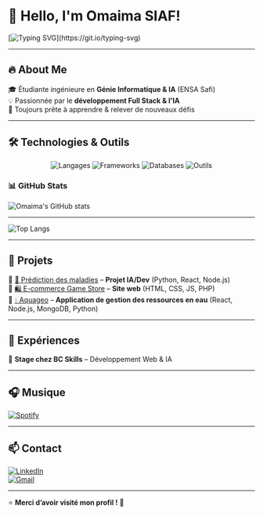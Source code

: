 # 👋 Hello, I'm Omaima SIAF!  
[![Typing SVG](https://readme-typing-svg.demolab.com?font=Fira+Code&weight=500&size=22&pause=1000&color=F7B42C&center=true&vCenter=true&width=500&lines=Hi%2C+I'm+Omaima!+👩‍💻;Full+Stack+Developer+%7C+AI+Enthusiast;Welcome+to+my+GitHub!)](https://git.io/typing-svg)


---

## 🔥 About Me  
🎓 Étudiante ingénieure en **Génie Informatique & IA** (ENSA Safi)  
💡 Passionnée par le **développement Full Stack & l'IA**  
🚀 Toujours prête à apprendre & relever de nouveaux défis  

---

## 🛠️ Technologies & Outils  

<div align="center">
  <!-- Langages -->
  <img src="https://skillicons.dev/icons?i=python,js,html,css,c,cpp" alt="Langages" />

  <!-- Frameworks & Librairies -->
  <img src="https://skillicons.dev/icons?i=react,nodejs,mui" alt="Frameworks" />

  <!-- Bases de données -->
  <img src="https://skillicons.dev/icons?i=mysql,mongodb" alt="Databases" />

  <!-- Outils -->
  <img src="https://skillicons.dev/icons?i=vscode,git,github,canva" alt="Outils" />

</div>  

### 📊 GitHub Stats  
![Omaima's GitHub stats](https://github-readme-stats.vercel.app/api?username=Maymasi&show_icons=true&theme=radical)
___
![Top Langs](https://github-readme-stats.vercel.app/api/top-langs/?username=Maymasi&layout=compact&theme=radical)


 

---

## 🚀 Projets  
🔹 [🔬 Prédiction des maladies](https://github.com/Maymasi/Disease-Prediction-Project) – **Projet IA/Dev** (Python, React, Node.js)  
🔹 [🛍️ E-commerce Game Store]() – **Site web** (HTML, CSS, JS, PHP)  
🔹 [💧 Aquageo]() – **Application de gestion des ressources en eau** (React, Node.js, MongoDB, Python)



---

## 💼 Expériences  
🔹 **Stage chez BC Skills** – Développement Web & IA  

---


## 🎧 Musique  
[![Spotify](https://novatorem-omaima.vercel.app/api/spotify)](https://open.spotify.com/user/ton-user-id)

---

## 📫 Contact  
[![LinkedIn](https://img.shields.io/badge/LinkedIn-OmaimaSIAF-blue?style=for-the-badge&logo=linkedin)](https://www.linkedin.com/in/omaima-siaf-b636132aa/)  
[![Gmail](https://img.shields.io/badge/Email-omaima@example.com-red?style=for-the-badge&logo=gmail&logoColor=white)](mailto:siafomaima5@gmail.com)  

---

⭐ **Merci d’avoir visité mon profil !** 🚀

